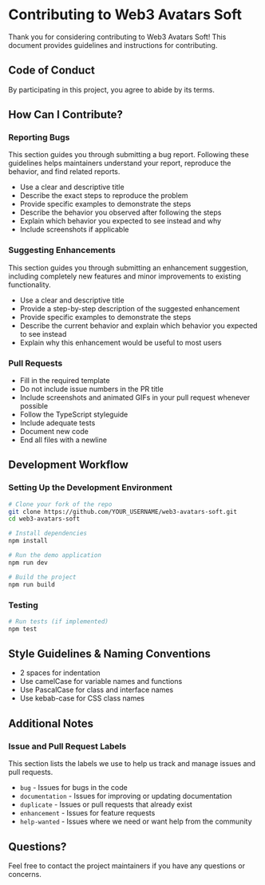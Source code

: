# Contributing to Web3 Avatars Soft

Thank you for considering contributing to Web3 Avatars Soft! This document provides guidelines and instructions for contributing.

## Code of Conduct

By participating in this project, you agree to abide by its terms.

## How Can I Contribute?

### Reporting Bugs

This section guides you through submitting a bug report. Following these guidelines helps maintainers understand your report, reproduce the behavior, and find related reports.

- Use a clear and descriptive title
- Describe the exact steps to reproduce the problem
- Provide specific examples to demonstrate the steps
- Describe the behavior you observed after following the steps
- Explain which behavior you expected to see instead and why
- Include screenshots if applicable

### Suggesting Enhancements

This section guides you through submitting an enhancement suggestion, including completely new features and minor improvements to existing functionality.

- Use a clear and descriptive title
- Provide a step-by-step description of the suggested enhancement
- Provide specific examples to demonstrate the steps
- Describe the current behavior and explain which behavior you expected to see instead
- Explain why this enhancement would be useful to most users

### Pull Requests

- Fill in the required template
- Do not include issue numbers in the PR title
- Include screenshots and animated GIFs in your pull request whenever possible
- Follow the TypeScript styleguide
- Include adequate tests
- Document new code
- End all files with a newline

## Development Workflow

### Setting Up the Development Environment

```bash
# Clone your fork of the repo
git clone https://github.com/YOUR_USERNAME/web3-avatars-soft.git
cd web3-avatars-soft

# Install dependencies
npm install

# Run the demo application
npm run dev

# Build the project
npm run build
```

### Testing

```bash
# Run tests (if implemented)
npm test
```

## Style Guidelines & Naming Conventions

- 2 spaces for indentation
- Use camelCase for variable names and functions
- Use PascalCase for class and interface names
- Use kebab-case for CSS class names

## Additional Notes

### Issue and Pull Request Labels

This section lists the labels we use to help us track and manage issues and pull requests.

* `bug` - Issues for bugs in the code
* `documentation` - Issues for improving or updating documentation
* `duplicate` - Issues or pull requests that already exist
* `enhancement` - Issues for feature requests
* `help-wanted` - Issues where we need or want help from the community

## Questions?

Feel free to contact the project maintainers if you have any questions or concerns. 